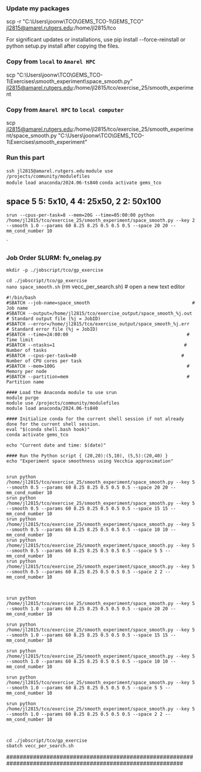 ### Update my packages
scp -r "C:\Users\joonw\TCO\GEMS_TCO-1\GEMS_TCO" jl2815@amarel.rutgers.edu:/home/jl2815/tco

For significant updates or installations, use pip install --force-reinstall or python setup.py install after copying the files.

### Copy from ```local``` to ```Amarel HPC```

scp "C:\Users\joonw\TCO\GEMS_TCO-1\Exercises\smooth_experiment\space_smooth.py" jl2815@amarel.rutgers.edu:/home/jl2815/tco/exercise_25/smooth_experiment

### Copy from ```Amarel HPC``` to ```local computer```
scp jl2815@amarel.rutgers.edu:/home/jl2815/tco/exercise_25/smooth_experiment/space_smooth.py "C:\Users\joonw\TCO\GEMS_TCO-1\Exercises\smooth_experiment\"


### Run this part
```ssh jl2815@amarel.rutgers.edu```
```module use /projects/community/modulefiles```           
```module load anaconda/2024.06-ts840``` 
```conda activate gems_tco```

## space 5 5: 5x10, 4 4: 25x50, 2 2: 50x100

```srun --cpus-per-task=8 --mem=20G --time=05:00:00 python /home/jl2815/tco/exercise_25/smooth_experiment/space_smooth.py --key 2 --smooth 1.0 --params 60 8.25 8.25 0.5 0.5 0.5 --space 20 20 --mm_cond_number 10 ```

`

### Job Order SLURM: fv_onelag.py    
```mkdir -p ./jobscript/tco/gp_exercise```      

```cd ./jobscript/tco/gp_exercise```                          
```nano space_smooth.sh```         (rm vecc_per_search.sh)        # open a new text editor                         

```
#!/bin/bash
#SBATCH --job-name=space_smooth                                      # Job name
#SBATCH --output=/home/jl2815/tco/exercise_output/space_smooth_%j.out    # Standard output file (%j = JobID)
#SBATCH --error=/home/jl2815/tco/exercise_output/space_smooth_%j.err     # Standard error file (%j = JobID)
#SBATCH --time=24:00:00                                            # Time limit
#SBATCH --ntasks=1                                                # Number of tasks
#SBATCH --cpus-per-task=40                                       # Number of CPU cores per task
#SBATCH --mem=100G                                                 # Memory per node
#SBATCH --partition=mem                                            # Partition name

#### Load the Anaconda module to use srun 
module purge                                              
module use /projects/community/modulefiles                 
module load anaconda/2024.06-ts840 

#### Initialize conda for the current shell session if not already done for the current shell session.
eval "$(conda shell.bash hook)"
conda activate gems_tco

echo "Current date and time: $(date)"

#### Run the Python script { (20,20):(5,10), (5,5):(20,40) }
echo "Experiment space smoothness using Vecchia approximation"


srun python /home/jl2815/tco/exercise_25/smooth_experiment/space_smooth.py --key 5 --smooth 0.5 --params 60 8.25 8.25 0.5 0.5 0.5 --space 20 20 --mm_cond_number 10
srun python /home/jl2815/tco/exercise_25/smooth_experiment/space_smooth.py --key 5 --smooth 0.5 --params 60 8.25 8.25 0.5 0.5 0.5 --space 15 15 --mm_cond_number 10
srun python /home/jl2815/tco/exercise_25/smooth_experiment/space_smooth.py --key 5 --smooth 0.5 --params 60 8.25 8.25 0.5 0.5 0.5 --space 10 10 --mm_cond_number 10
srun python /home/jl2815/tco/exercise_25/smooth_experiment/space_smooth.py --key 5 --smooth 0.5 --params 60 8.25 8.25 0.5 0.5 0.5 --space 5 5 --mm_cond_number 10
srun python /home/jl2815/tco/exercise_25/smooth_experiment/space_smooth.py --key 5 --smooth 0.5 --params 60 8.25 8.25 0.5 0.5 0.5 --space 2 2 --mm_cond_number 10



srun python /home/jl2815/tco/exercise_25/smooth_experiment/space_smooth.py --key 5 --smooth 1.0 --params 60 8.25 8.25 0.5 0.5 0.5 --space 20 20 --mm_cond_number 10

srun python /home/jl2815/tco/exercise_25/smooth_experiment/space_smooth.py --key 5 --smooth 1.0 --params 60 8.25 8.25 0.5 0.5 0.5 --space 15 15 --mm_cond_number 10

srun python /home/jl2815/tco/exercise_25/smooth_experiment/space_smooth.py --key 5 --smooth 1.0 --params 60 8.25 8.25 0.5 0.5 0.5 --space 10 10 --mm_cond_number 10

srun python /home/jl2815/tco/exercise_25/smooth_experiment/space_smooth.py --key 5 --smooth 1.0 --params 60 8.25 8.25 0.5 0.5 0.5 --space 5 5 --mm_cond_number 10

srun python /home/jl2815/tco/exercise_25/smooth_experiment/space_smooth.py --key 5 --smooth 1.0 --params 60 8.25 8.25 0.5 0.5 0.5 --space 2 2 --mm_cond_number 10



```

```cd ./jobscript/tco/gp_exercise```                          
```sbatch vecc_per_search.sh```           

############################################################################################################# 
